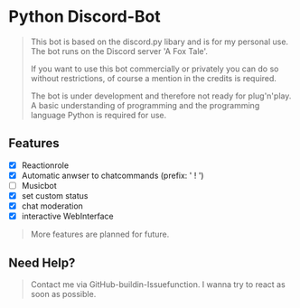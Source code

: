 # Python Discord-Bot #

>This bot is based on the discord.py libary and is for my personal use. The bot runs on the Discord server 'A Fox Tale'.
>
>If you want to use this bot commercially or privately you can do so without restrictions, of course a mention in the credits is required.
>
>The bot is under development and therefore not ready for plug'n'play. A basic understanding of programming and the programming language Python is required for use.  

## Features ##

- [x]   Reactionrole
- [x]   Automatic anwser to chatcommands (prefix: ' ! ')
- [ ]   Musicbot
- [x]   set custom status
- [x]   chat moderation
- [x]   interactive WebInterface

>More features are planned for future.

## Need Help? ##

>Contact me via GitHub-buildin-Issuefunction. I wanna try to react as soon as possible.